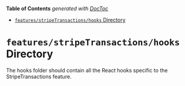 <!-- START doctoc generated TOC please keep comment here to allow auto update -->
<!-- DON'T EDIT THIS SECTION, INSTEAD RE-RUN doctoc TO UPDATE -->

**Table of Contents** _generated with [DocToc](https://github.com/thlorenz/doctoc)_

- [`features/stripeTransactions/hooks` Directory](#featuresstripetransactionshooks-directory)

<!-- END doctoc generated TOC please keep comment here to allow auto update -->

# `features/stripeTransactions/hooks` Directory

The hooks folder should contain all the React hooks specific to the StripeTransactions feature.
